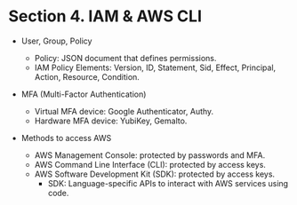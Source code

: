 # Section 4. IAM & AWS CLI

- User, Group, Policy

  - Policy: JSON document that defines permissions.
  - IAM Policy Elements: Version, ID, Statement, Sid, Effect, Principal, Action, Resource, Condition.

- MFA (Multi-Factor Authentication)

  - Virtual MFA device: Google Authenticator, Authy.
  - Hardware MFA device: YubiKey, Gemalto.

- Methods to access AWS

  - AWS Management Console: protected by passwords and MFA.
  - AWS Command Line Interface (CLI): protected by access keys.
  - AWS Software Development Kit (SDK): protected by access keys.
    - SDK: Language-specific APIs to interact with AWS services using code.
